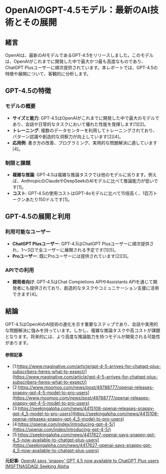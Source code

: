 # OpenAIのGPT-4.5モデル：最新のAI技術とその展開

## 緒言

OpenAIは、最新のAIモデルであるGPT-4.5をリリースしました。このモデルは、OpenAIがこれまでに開発した中で最大かつ最も高度なものであり、ChatGPT Plusユーザーに順次提供されています。本レポートでは、GPT-4.5の特徴や展開について、客観的に分析します。

## GPT-4.5の特徴

### モデルの概要

- **サイズと能力**: GPT-4.5はOpenAIがこれまでに開発した中で最大のモデルであり、会話や日常的なタスクにおいて優れた性能を発揮します[1][2]。
- **トレーニング**: 複数のデータセンターを利用してトレーニングされており、パターン認識や創造的な洞察力が向上しています[2][4]。
- **応用例**: 書き方の改善、プログラミング、実用的な問題解決に適しています[4]。

### 制限と課題

- **複雑な推論**: GPT-4.5は複雑な推論タスクでは他のモデルに劣ります。例えば、AnthropicのClaudeやDeepSeekのAIモデルに比べて推論能力が低いです[1]。
- **コスト**: GPT-4.5の使用コストはGPT-4oモデルに比べて15倍高く、1百万トークンあたり150ドルです[1]。

## GPT-4.5の展開と利用

### 利用可能なユーザー

- **ChatGPT Plusユーザー**: GPT-4.5はChatGPT Plusユーザーに順次提供され、1〜3日で全ユーザーに展開される予定です[1][5]。
- **Proユーザー**: 既にProユーザーには提供されています[2][3]。

### APIでの利用

- **開発者向け**: GPT-4.5はChat Completions APIやAssistants APIを通じて開発者にも提供されており、創造的なタスクやコミュニケーション支援に活用できます[4]。

## 結論

GPT-4.5はOpenAIのAI技術の進化を示す重要なステップであり、会話や実用的な問題解決に強みを持っています。しかし、複雑な推論タスクや高コストが課題となります。将来的には、より高度な推論能力を持つモデルが開発される可能性があります。

#### 参照記事
- [1:https://www.maginative.com/article/gpt-4-5-arrives-for-chatgpt-plus-subscribers-heres-what-to-expect/](https://www.maginative.com/article/gpt-4-5-arrives-for-chatgpt-plus-subscribers-heres-what-to-expect/)
- [2:https://www.moomoo.com/news/post/49788777/openai-releases-snappy-gpt-4-5-model-to-pro-users](https://www.moomoo.com/news/post/49788777/openai-releases-snappy-gpt-4-5-model-to-pro-users)
- [3:https://seekingalpha.com/news/4415108-openai-releases-snappy-gpt-4_5-model-to-pro-users](https://seekingalpha.com/news/4415108-openai-releases-snappy-gpt-4_5-model-to-pro-users)
- [4:https://openai.com/index/introducing-gpt-4-5/](https://openai.com/index/introducing-gpt-4-5/)
- [5:https://seekingalpha.com/news/4417627-openai-says-snappy-gpt-4_5-now-available-to-chatgpt-plus-users](https://seekingalpha.com/news/4417627-openai-says-snappy-gpt-4_5-now-available-to-chatgpt-plus-users)


**元記事:** [OpenAI says 'snappy' GPT 4.5 now available to ChatGPT Plus users (MSFTNASDAQ) Seeking Alpha](https://seekingalpha.com/news/4417627-openai-says-snappy-gpt-4_5-now-available-to-chatgpt-plus-users)
